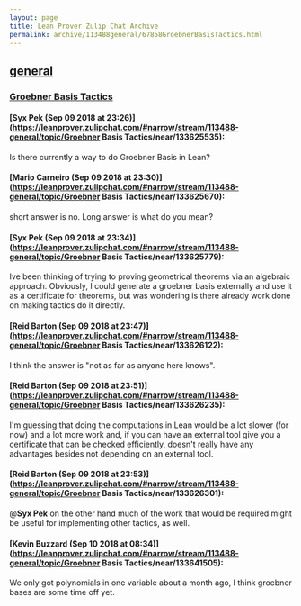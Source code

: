 ```yaml
---
layout: page
title: Lean Prover Zulip Chat Archive 
permalink: archive/113488general/67858GroebnerBasisTactics.html
---
```


## [general](index.html)
### [Groebner Basis Tactics](67858GroebnerBasisTactics.html)

#### [Syx Pek (Sep 09 2018 at 23:26)](https://leanprover.zulipchat.com/#narrow/stream/113488-general/topic/Groebner Basis Tactics/near/133625535):
Is there currently a way to do Groebner Basis in Lean?

#### [Mario Carneiro (Sep 09 2018 at 23:30)](https://leanprover.zulipchat.com/#narrow/stream/113488-general/topic/Groebner Basis Tactics/near/133625670):
short answer is no. Long answer is what do you mean?

#### [Syx Pek (Sep 09 2018 at 23:34)](https://leanprover.zulipchat.com/#narrow/stream/113488-general/topic/Groebner Basis Tactics/near/133625779):
Ive been thinking of trying to proving geometrical theorems via an algebraic approach. Obviously, I could generate a groebner basis externally and use it as a certificate for theorems, but was wondering is there already work done on making tactics do it directly.

#### [Reid Barton (Sep 09 2018 at 23:47)](https://leanprover.zulipchat.com/#narrow/stream/113488-general/topic/Groebner Basis Tactics/near/133626122):
I think the answer is "not as far as anyone here knows".

#### [Reid Barton (Sep 09 2018 at 23:51)](https://leanprover.zulipchat.com/#narrow/stream/113488-general/topic/Groebner Basis Tactics/near/133626235):
I'm guessing that doing the computations in Lean would be a lot slower (for now) and a lot more work and, if you can have an external tool give you a certificate that can be checked efficiently, doesn't really have any advantages besides not depending on an external tool.

#### [Reid Barton (Sep 09 2018 at 23:53)](https://leanprover.zulipchat.com/#narrow/stream/113488-general/topic/Groebner Basis Tactics/near/133626301):
@**Syx Pek** on the other hand much of the work that would be required might be useful for implementing other tactics, as well.

#### [Kevin Buzzard (Sep 10 2018 at 08:34)](https://leanprover.zulipchat.com/#narrow/stream/113488-general/topic/Groebner Basis Tactics/near/133641505):
We only got polynomials in one variable about a month ago, I think groebner bases are some time off yet.

